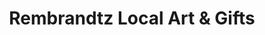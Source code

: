 ---
title: "Rembrandtz Local Art & Gifts"
url: /saint-augustine/rembrandtz-local-art-and-gifts/
shop: art
---